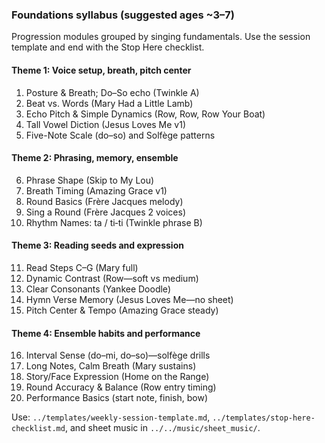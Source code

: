 ### Foundations syllabus (suggested ages ~3–7)

Progression modules grouped by singing fundamentals. Use the session template and end with the Stop Here checklist.

#### Theme 1: Voice setup, breath, pitch center
1. Posture & Breath; Do–So echo (Twinkle A)
2. Beat vs. Words (Mary Had a Little Lamb)
3. Echo Pitch & Simple Dynamics (Row, Row, Row Your Boat)
4. Tall Vowel Diction (Jesus Loves Me v1)
5. Five-Note Scale (do–so) and Solfège patterns

#### Theme 2: Phrasing, memory, ensemble
6. Phrase Shape (Skip to My Lou)
7. Breath Timing (Amazing Grace v1)
8. Round Basics (Frère Jacques melody)
9. Sing a Round (Frère Jacques 2 voices)
10. Rhythm Names: ta / ti‑ti (Twinkle phrase B)

#### Theme 3: Reading seeds and expression
11. Read Steps C–G (Mary full)
12. Dynamic Contrast (Row—soft vs medium)
13. Clear Consonants (Yankee Doodle)
14. Hymn Verse Memory (Jesus Loves Me—no sheet)
15. Pitch Center & Tempo (Amazing Grace steady)

#### Theme 4: Ensemble habits and performance
16. Interval Sense (do–mi, do–so)—solfège drills
17. Long Notes, Calm Breath (Mary sustains)
18. Story/Face Expression (Home on the Range)
19. Round Accuracy & Balance (Row entry timing)
20. Performance Basics (start note, finish, bow)

Use: `../templates/weekly-session-template.md`, `../templates/stop-here-checklist.md`, and sheet music in `../../music/sheet_music/`.


